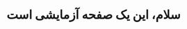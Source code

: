 <!DOCTYPE html>
<html lang="fa">
<head>
  <meta charset="UTF-8">
  <title>صفحه تست</title>
</head>
<body>
  <h1>سلام، این یک صفحه آزمایشی است</h1>
</body>
</html>
